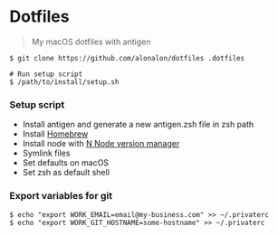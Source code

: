 # Dotfiles
> My macOS dotfiles with antigen

```
$ git clone https://github.com/alonalon/dotfiles .dotfiles
```

```
# Run setup script
$ /path/to/install/setup.sh
```

### Setup script
- Install antigen and generate a new antigen.zsh file in zsh path
- Install [Homebrew](https://github.com/Homebrew/brew)
- Install node with [N Node version manager](https://github.com/tj/n)
- Symlink files
- Set defaults on macOS
- Set zsh as default shell


### Export variables for git

```
$ echo "export WORK_EMAIL=email@my-business.com" >> ~/.privaterc
$ echo "export WORK_GIT_HOSTNAME=some-hostname" >> ~/.privaterc
```

